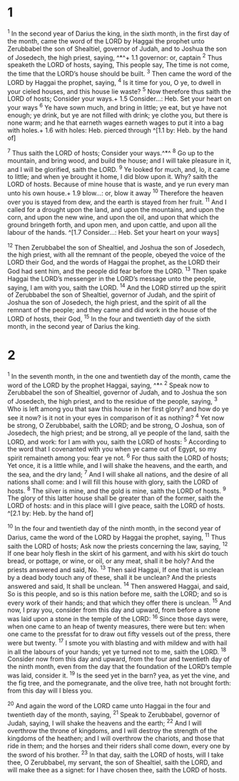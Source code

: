 # 1 
<sup>1</sup> In the second year of Darius the king, in the sixth month, in the first day of the month, came the word of the LORD by Haggai the prophet unto Zerubbabel the son of Shealtiel, governor of Judah, and to Joshua the son of Josedech, the high priest, saying, ^*^+ 1.1 governor: or, captain <sup>2</sup> Thus speaketh the LORD of hosts, saying, This people say, The time is not come, the time that the LORD’s house should be built. <sup>3</sup> Then came the word of the LORD by Haggai the prophet, saying, <sup>4</sup> Is it time for you, O ye, to dwell in your cieled houses, and this house lie waste? <sup>5</sup> Now therefore thus saith the LORD of hosts; Consider your ways.+ 1.5 Consider…: Heb. Set your heart on your ways <sup>6</sup> Ye have sown much, and bring in little; ye eat, but ye have not enough; ye drink, but ye are not filled with drink; ye clothe you, but there is none warm; and he that earneth wages earneth wages to put it into a bag with holes.+ 1.6 with holes: Heb. pierced through 
^[1.1 by: Heb. by the hand of]

<sup>7</sup> Thus saith the LORD of hosts; Consider your ways.^*^ <sup>8</sup> Go up to the mountain, and bring wood, and build the house; and I will take pleasure in it, and I will be glorified, saith the LORD. <sup>9</sup> Ye looked for much, and, lo, it came to little; and when ye brought it home, I did blow upon it. Why? saith the LORD of hosts. Because of mine house that is waste, and ye run every man unto his own house.+ 1.9 blow…: or, blow it away <sup>10</sup> Therefore the heaven over you is stayed from dew, and the earth is stayed from her fruit. <sup>11</sup> And I called for a drought upon the land, and upon the mountains, and upon the corn, and upon the new wine, and upon the oil, and upon that which the ground bringeth forth, and upon men, and upon cattle, and upon all the labour of the hands. 
^[1.7 Consider…: Heb. Set your heart on your ways]

<sup>12</sup> Then Zerubbabel the son of Shealtiel, and Joshua the son of Josedech, the high priest, with all the remnant of the people, obeyed the voice of the LORD their God, and the words of Haggai the prophet, as the LORD their God had sent him, and the people did fear before the LORD. <sup>13</sup> Then spake Haggai the LORD’s messenger in the LORD’s message unto the people, saying, I am with you, saith the LORD. <sup>14</sup> And the LORD stirred up the spirit of Zerubbabel the son of Shealtiel, governor of Judah, and the spirit of Joshua the son of Josedech, the high priest, and the spirit of all the remnant of the people; and they came and did work in the house of the LORD of hosts, their God, <sup>15</sup> In the four and twentieth day of the sixth month, in the second year of Darius the king. 

# 2 
<sup>1</sup> In the seventh month, in the one and twentieth day of the month, came the word of the LORD by the prophet Haggai, saying, ^*^ <sup>2</sup> Speak now to Zerubbabel the son of Shealtiel, governor of Judah, and to Joshua the son of Josedech, the high priest, and to the residue of the people, saying, <sup>3</sup> Who is left among you that saw this house in her first glory? and how do ye see it now? is it not in your eyes in comparison of it as nothing? <sup>4</sup> Yet now be strong, O Zerubbabel, saith the LORD; and be strong, O Joshua, son of Josedech, the high priest; and be strong, all ye people of the land, saith the LORD, and work: for I am with you, saith the LORD of hosts: <sup>5</sup> According to the word that I covenanted with you when ye came out of Egypt, so my spirit remaineth among you: fear ye not. <sup>6</sup> For thus saith the LORD of hosts; Yet once, it is a little while, and I will shake the heavens, and the earth, and the sea, and the dry land; <sup>7</sup> And I will shake all nations, and the desire of all nations shall come: and I will fill this house with glory, saith the LORD of hosts. <sup>8</sup> The silver is mine, and the gold is mine, saith the LORD of hosts. <sup>9</sup> The glory of this latter house shall be greater than of the former, saith the LORD of hosts: and in this place will I give peace, saith the LORD of hosts. 
^[2.1 by: Heb. by the hand of]

<sup>10</sup> In the four and twentieth day of the ninth month, in the second year of Darius, came the word of the LORD by Haggai the prophet, saying, <sup>11</sup> Thus saith the LORD of hosts; Ask now the priests concerning the law, saying, <sup>12</sup> If one bear holy flesh in the skirt of his garment, and with his skirt do touch bread, or pottage, or wine, or oil, or any meat, shall it be holy? And the priests answered and said, No. <sup>13</sup> Then said Haggai, If one that is unclean by a dead body touch any of these, shall it be unclean? And the priests answered and said, It shall be unclean. <sup>14</sup> Then answered Haggai, and said, So is this people, and so is this nation before me, saith the LORD; and so is every work of their hands; and that which they offer there is unclean. <sup>15</sup> And now, I pray you, consider from this day and upward, from before a stone was laid upon a stone in the temple of the LORD: <sup>16</sup> Since those days were, when one came to an heap of twenty measures, there were but ten: when one came to the pressfat for to draw out fifty vessels out of the press, there were but twenty. <sup>17</sup> I smote you with blasting and with mildew and with hail in all the labours of your hands; yet ye turned not to me, saith the LORD. <sup>18</sup> Consider now from this day and upward, from the four and twentieth day of the ninth month, even from the day that the foundation of the LORD’s temple was laid, consider it. <sup>19</sup> Is the seed yet in the barn? yea, as yet the vine, and the fig tree, and the pomegranate, and the olive tree, hath not brought forth: from this day will I bless you. 

<sup>20</sup> And again the word of the LORD came unto Haggai in the four and twentieth day of the month, saying, <sup>21</sup> Speak to Zerubbabel, governor of Judah, saying, I will shake the heavens and the earth; <sup>22</sup> And I will overthrow the throne of kingdoms, and I will destroy the strength of the kingdoms of the heathen; and I will overthrow the chariots, and those that ride in them; and the horses and their riders shall come down, every one by the sword of his brother. <sup>23</sup> In that day, saith the LORD of hosts, will I take thee, O Zerubbabel, my servant, the son of Shealtiel, saith the LORD, and will make thee as a signet: for I have chosen thee, saith the LORD of hosts. 